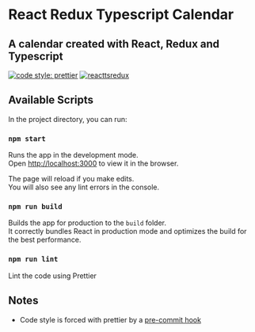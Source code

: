 # React Redux Typescript Calendar

## A calendar created with React, Redux and Typescript

[![code style: prettier](https://img.shields.io/badge/code_style-prettier-ff69b4.svg?style=flat-square)](https://github.com/prettier/prettier)
[![reacttsredux](https://circleci.com/gh/Ciriak/react-redux-typescript-calendar.svg?style=svg)](https://codeclimate.com/github/Ciriak/react-redux-typescript-calendar/builds)

<!-- [![Maintainability](https://api.codeclimate.com/v1/badges/dda2c14e5084ccfa29d2/maintainability)](https://codeclimate.com/github/Ciriak/react-redux-typescript-calendar/maintainability) -->

## Available Scripts

In the project directory, you can run:

### `npm start`

Runs the app in the development mode.<br />
Open [http://localhost:3000](http://localhost:3000) to view it in the browser.

The page will reload if you make edits.<br />
You will also see any lint errors in the console.

### `npm run build`

Builds the app for production to the `build` folder.<br />
It correctly bundles React in production mode and optimizes the build for the best performance.

### `npm run lint`

Lint the code using Prettier

## Notes

-   Code style is forced with prettier by a [pre-commit hook](https://www.npmjs.com/package/husky)
